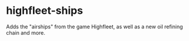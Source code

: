 # highfleet-ships
 Adds the "airships" from the game Highfleet, as well as a new oil refining chain and more.
